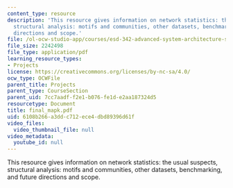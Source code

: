 ```yaml
---
content_type: resource
description: 'This resource gives information on network statistics: the usual suspects,
  structural analysis: motifs and communities, other datasets, benchmarking, and future
  directions and scope.'
file: /ol-ocw-studio-app/courses/esd-342-advanced-system-architecture-spring-2006/6108b266a3ddc712ece4dbd89396d61f_final_mapk.pdf
file_size: 2242498
file_type: application/pdf
learning_resource_types:
- Projects
license: https://creativecommons.org/licenses/by-nc-sa/4.0/
ocw_type: OCWFile
parent_title: Projects
parent_type: CourseSection
parent_uid: 7cc7aadf-f2e1-b076-fe1d-e2aa187324d5
resourcetype: Document
title: final_mapk.pdf
uid: 6108b266-a3dd-c712-ece4-dbd89396d61f
video_files:
  video_thumbnail_file: null
video_metadata:
  youtube_id: null
---
```

This resource gives information on network statistics: the usual suspects, structural analysis: motifs and communities, other datasets, benchmarking, and future directions and scope.